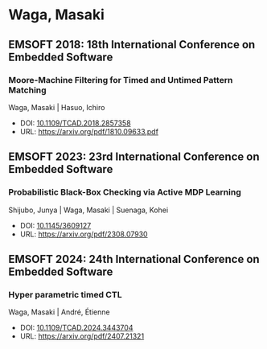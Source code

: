 # Waga, Masaki

## EMSOFT 2018: 18th International Conference on Embedded Software

### Moore-Machine Filtering for Timed and Untimed Pattern Matching
Waga, Masaki | Hasuo, Ichiro
* DOI: [10.1109/TCAD.2018.2857358](https://doi.org/10.1109/TCAD.2018.2857358)
* URL: <https://arxiv.org/pdf/1810.09633.pdf>

## EMSOFT 2023: 23rd International Conference on Embedded Software

### Probabilistic Black-Box Checking via Active MDP Learning
Shijubo, Junya | Waga, Masaki | Suenaga, Kohei
* DOI: [10.1145/3609127](https://doi.org/10.1145/3609127)
* URL: <https://arxiv.org/pdf/2308.07930>

## EMSOFT 2024: 24th International Conference on Embedded Software

### Hyper parametric timed CTL
Waga, Masaki | André, Étienne
* DOI: [10.1109/TCAD.2024.3443704](https://doi.org/10.1109/TCAD.2024.3443704)
* URL: <https://arxiv.org/pdf/2407.21321>

